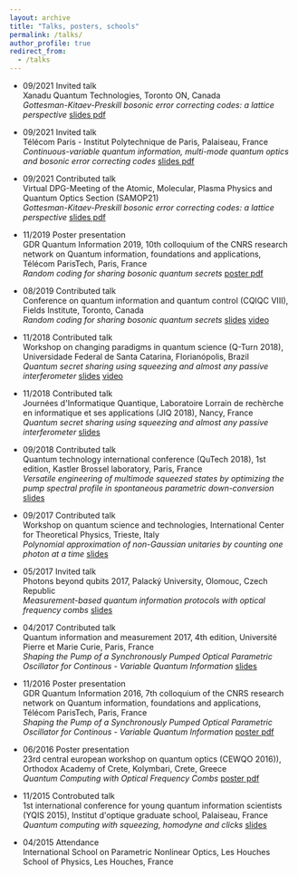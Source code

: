 ```yaml
---
layout: archive
title: "Talks, posters, schools"
permalink: /talks/
author_profile: true
redirect_from:
  - /talks
---
```

* 09/2021 Invited talk  
 Xanadu Quantum Technologies, Toronto ON, Canada  
 _Gottesman-Kitaev-Preskill bosonic error correcting codes: a lattice perspective_ [slides pdf](/files/talks/Arzani_Xanadu_lattices.pdf)

 * 09/2021 Invited talk  
 Télécom Paris - Institut Polytechnique de Paris, Palaiseau, France  
 _Continuous-variable quantum information, multi-mode quantum optics and bosonic error correcting codes_ [slides pdf](/files/talks/Arzani_IPP_talk_final.pdf)

 * 09/2021 Contributed talk  
 Virtual DPG-Meeting of the Atomic, Molecular, Plasma Physics and Quantum Optics Section 
(SAMOP21)   
 _Gottesman-Kitaev-Preskill bosonic error correcting codes: a lattice perspective_ [slides pdf](/files/talks/Arzani_DPG_2021.pdf)

* 11/2019 Poster presentation  
 GDR Quantum Information 2019, 10th colloquium of the CNRS research network on Quantum information, foundations and applications, Télécom ParisTech, Paris, France   
 _Random coding for sharing bosonic quantum secrets_ [poster pdf](/files/talks/Arzani_IPP_talk_final.pdf)
 
* 08/2019 Contributed talk  
 Conference on quantum information and quantum control (CQIQC VIII), Fields Institute, Toronto, Canada  
 _Random coding for sharing bosonic quantum secrets_ [slides](/files/talks/Arzani_CQIQC2019.pdf) [video](http://www.fields.utoronto.ca/video-archive/2019/08/2716-21332)

* 11/2018 Contributed talk  
 Workshop on changing paradigms in quantum science (Q-Turn 2018), Universidade Federal de Santa Catarina, Florianópolis, Brazil   
 _Quantum secret sharing using squeezing and almost any passive interferometer_ [slides](/files/talks/Arzani_QTurn.pdf) [video](https://www.youtube.com/watch?v=85XWeKxhnuA&list=PLJwIrWDSlXAOuwcsEF0VdsWwcAliXhHMN&index=6)


* 11/2018 Contributed talk  
 Journées d'Informatique Quantique, Laboratoire Lorrain de rechèrche en informatique et ses applications (JIQ 2018), Nancy, France  
 _Quantum secret sharing using squeezing and almost any passive interferometer_ [slides](/files/talks/Arzani_JIQ.pdf)

* 09/2018  Contributed talk  
 Quantum technology international conference (QuTech 2018), 1st edition, Kastler Brossel laboratory, Paris, France  
 _Versatile engineering of multimode squeezed states by optimizing the pump spectral profile in spontaneous parametric down-conversion_ [slides](/files/talks/Arzani_QTech2018.pdf)

* 09/2017 Contributed talk   
 Workshop on quantum science and technologies, International Center for Theoretical Physics, Trieste, Italy  
 _Polynomial approximation of non-Gaussian unitaries by counting one photon at a time_ [slides](/files/talks/trieste2017.pdf)

* 05/2017  Invited talk   
 Photons beyond qubits 2017, Palacký University, Olomouc, Czech Republic  
 _Measurement-based quantum information protocols with optical frequency combs_ [slides](/files/talks/PBQ2017.pdf)

* 04/2017 Contributed talk   
 Quantum information and measurement 2017, 4th edition, Université Pierre et Marie Curie, Paris, France  
 _Shaping the Pump of a Synchronously Pumped Optical Parametric Oscillator for Continous - Variable Quantum Information_ [slides](/files/talks/QIM2017.pdf)

* 11/2016  Poster presentation   
 GDR Quantum Information 2016, 7th colloquium of the CNRS research network on Quantum information, foundations and applications, Télécom ParisTech, Paris, France   
 _Shaping the Pump of a Synchronously Pumped Optical Parametric Oscillator for Continous - Variable Quantum Information_ [poster pdf](/files/talks/GDRIQFA_2016_poster_FA.pdf)

* 06/2016   Poster presentation  
 23rd central european workshop on quantum optics (CEWQO 2016)), Orthodox Academy of Crete, Kolymbari, Crete, Greece  
 _Quantum Computing with Optical Frequency Combs_ [poster pdf](/files/talks/cewqo2016_poster_FA.pdf)

* 11/2015 Controbuted talk  
 1st international conference for young quantum information scientists (YQIS 2015), Institut d'optique graduate school, Palaiseau, France  
 _Quantum computing with squeezing, homodyne and clicks_ [slides](/files/talks/YQIS.pdf)

* 04/2015  Attendance  
 International School on Parametric Nonlinear Optics, Les Houches School of Physics, Les Houches, France
